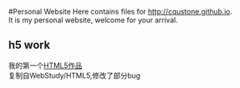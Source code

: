 #Personal Website
Here contains files for http://cqustone.github.io.  
It is my personal website, welcome for your arrival.  


h5 work
-------
我的第一个[HTML5作品](http://cqustone.github.io/h5/)  
复制自WebStudy/HTML5,修改了部分bug  